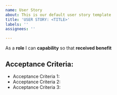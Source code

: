 ```yaml
---
name: User Story
about: This is our default user story template
title: 'USER STORY: <TITLE>'
labels: ''
assignees: ''

---
```


As a **role** I can **capability** so that **received benefit**

## Acceptance Criteria:

 - Acceptance Criteria 1:
 - Acceptance Criteria 2:
 - Acceptance Criteria 3:

